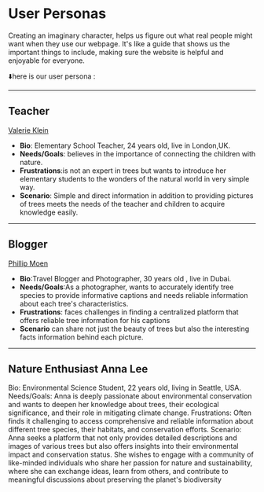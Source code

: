 # User Personas

Creating an imaginary character, helps us figure out what real people might want
when they use our webpage. It's like a guide that shows us the important things
to include, making sure the website is helpful and enjoyable for everyone.

⬇️here is our user persona :

---

## Teacher

[Valerie Klein](https://www.semrush.com/persona/share/2tozVeBBtu9xovugnhVWUkKokkYZrWEMH4ksV3hURMY/)

- **Bio**: Elementary School Teacher, 24 years old, live in London,UK.
- **Needs/Goals**: believes in the importance of connecting the children with
  nature.
- **Frustrations**:is not an expert in trees but wants to introduce her
  elementary students to the wonders of the natural world in very simple way.
- **Scenario**: Simple and direct information in addition to providing pictures
  of trees meets the needs of the teacher and children to acquire knowledge
  easily.

---

## Blogger

[Phillip Moen](https://www.semrush.com/persona/share/0NLizWYSMiVIx3qd7LsykKgMIK8eJE5Gw7J0OwBh3ZM/)

- **Bio**:Travel Blogger and Photographer, 30 years old , live in Dubai.
- **Needs/Goals**:As a photographer, wants to accurately identify tree species
  to provide informative captions and needs reliable information about each
  tree's characteristics.
- **Frustrations**: faces challenges in finding a centralized platform that
  offers reliable tree information for his captions
- **Scenario** can share not just the beauty of trees but also the interesting
  facts information behind each picture.

---

## Nature Enthusiast Anna Lee

Bio: Environmental Science Student, 22 years old, living in Seattle, USA.
Needs/Goals: Anna is deeply passionate about environmental conservation and
wants to deepen her knowledge about trees, their ecological significance, and
their role in mitigating climate change. Frustrations: Often finds it
challenging to access comprehensive and reliable information about different
tree species, their habitats, and conservation efforts. Scenario: Anna seeks a
platform that not only provides detailed descriptions and images of various
trees but also offers insights into their environmental impact and conservation
status. She wishes to engage with a community of like-minded individuals who
share her passion for nature and sustainability, where she can exchange ideas,
learn from others, and contribute to meaningful discussions about preserving the
planet's biodiversity
